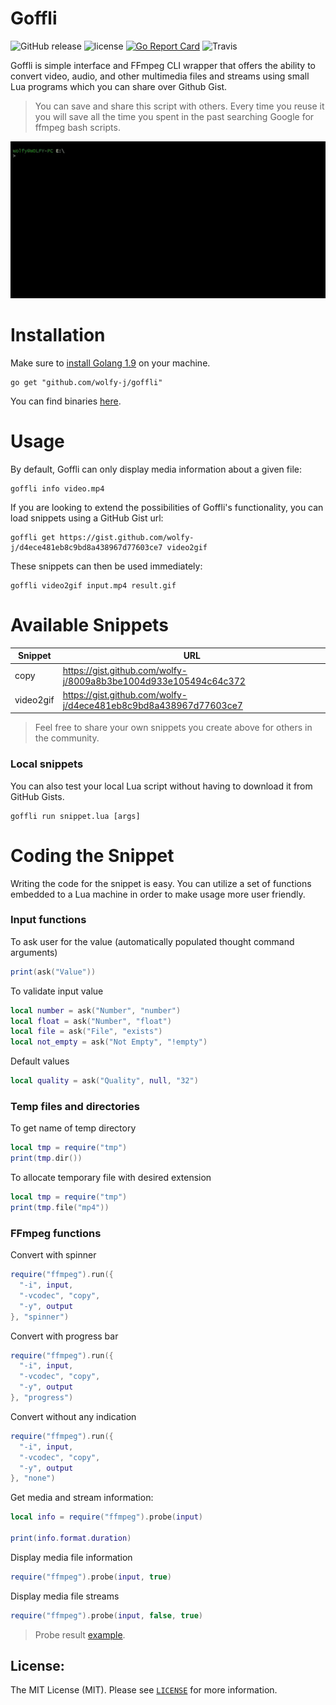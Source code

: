 Goffli
==========
![GitHub release](https://img.shields.io/github/release/wolfy-j/goffli.svg?style=flat-square)
![license](https://img.shields.io/github/license/wolfy-j/goffli.svg?color=blue&style=flat-square)
[![Go Report Card](https://goreportcard.com/badge/github.com/wolfy-j/goffli?style=flat-square)](https://goreportcard.com/report/github.com/wolfy-j/goffli)
![Travis](https://img.shields.io/travis/wolfy-j/goffli.svg?style=flat-square)


Goffli is simple interface and FFmpeg CLI wrapper that offers the ability to convert video, audio, and other multimedia files and streams using small Lua programs which you can share over Github Gist.
> You can save and share this script with others. Every time you reuse it you will save all the time you spent in the past searching Google for ffmpeg bash scripts.

![Goffli](goffli.gif)

# Installation
Make sure to [install Golang 1.9](https://golang.org/doc/install) on your machine.

```
go get "github.com/wolfy-j/goffli"
```

You can find binaries [here](https://github.com/wolfy-j/goffli/releases).

# Usage
By default, Goffli can only display media information about a given file:

```
goffli info video.mp4
```

If you are looking to extend the possibilities of Goffli's functionality, you can load snippets using a GitHub Gist url:

```
goffli get https://gist.github.com/wolfy-j/d4ece481eb8c9bd8a438967d77603ce7 video2gif
```

These snippets can then be used immediately:

```
goffli video2gif input.mp4 result.gif
```

# Available Snippets

Snippet         | URL
----            | ---
copy            | https://gist.github.com/wolfy-j/8009a8b3be1004d933e105494c64c372
video2gif       | https://gist.github.com/wolfy-j/d4ece481eb8c9bd8a438967d77603ce7

> Feel free to share your own snippets you create above for others in the community.

### Local snippets
You can also test your local Lua script without having to download it from GitHub Gists.

```
goffli run snippet.lua [args]
```

# Coding the Snippet
Writing the code for the snippet is easy. You can utilize a set of functions embedded to a Lua machine in order to make usage more user friendly.

### Input functions
To ask user for the value (automatically populated thought command arguments)

```lua
print(ask("Value"))
```

To validate input value

```lua
local number = ask("Number", "number")
local float = ask("Number", "float")
local file = ask("File", "exists")
local not_empty = ask("Not Empty", "!empty")
```

Default values 

```lua
local quality = ask("Quality", null, "32")
```

### Temp files and directories
To get name of temp directory

```lua
local tmp = require("tmp")
print(tmp.dir())
```

To allocate temporary file with desired extension

```lua
local tmp = require("tmp")
print(tmp.file("mp4"))
```

### FFmpeg functions
Convert with spinner

```lua
require("ffmpeg").run({
  "-i", input,
  "-vcodec", "copy", 
  "-y", output
}, "spinner")
```

Convert with progress bar

```lua
require("ffmpeg").run({
  "-i", input,
  "-vcodec", "copy", 
  "-y", output
}, "progress")
```

Convert without any indication

```lua
require("ffmpeg").run({
  "-i", input,
  "-vcodec", "copy", 
  "-y", output
}, "none")
```

Get media and stream information:

```lua
local info = require("ffmpeg").probe(input)

print(info.format.duration)
```

Display media file information

```lua
require("ffmpeg").probe(input, true)
```

Display media file streams

```lua
require("ffmpeg").probe(input, false, true)
```

> Probe result [example](info.json).

License:
--------
The MIT License (MIT). Please see [`LICENSE`](./LICENSE) for more information.
